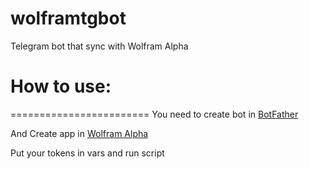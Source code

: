 # wolframtgbot
Telegram bot that sync with Wolfram Alpha
# How to use:
========================
You need to create bot in [BotFather](https://t.me/botfather)

And Create app in [Wolfram Alpha](https://products.wolframalpha.com/short-answers-api/documentation/)

Put your tokens in vars and run script


